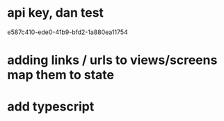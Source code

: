 # api key, dan test
e587c410-ede0-41b9-bfd2-1a880ea11754


# adding links / urls to views/screens map them to state
# add typescript